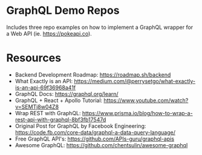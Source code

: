 # GraphQL Demo Repos

Includes three repo examples on how to implement a GraphQL wrapper for a Web API (ie. https://pokeapi.co).

# Resources

-   Backend Development Roadmap: https://roadmap.sh/backend
-   What Exactly is an API: https://medium.com/@perrysetgo/what-exactly-is-an-api-69f36968a41f
-   GraphQL Docs: https://graphql.org/learn/
-   GraphQL + React + Apollo Tutorial: https://www.youtube.com/watch?v=SEMTj8w04Z8
-   Wrap REST with GraphQL: https://www.prisma.io/blog/how-to-wrap-a-rest-api-with-graphql-8bf3fb17547d
-   Original Post for GraphQL by Facebook Engineering: https://code.fb.com/core-data/graphql-a-data-query-language/
-   Free GraphQL API's: https://github.com/APIs-guru/graphql-apis
-   Awesome GraphQL: https://github.com/chentsulin/awesome-graphql
